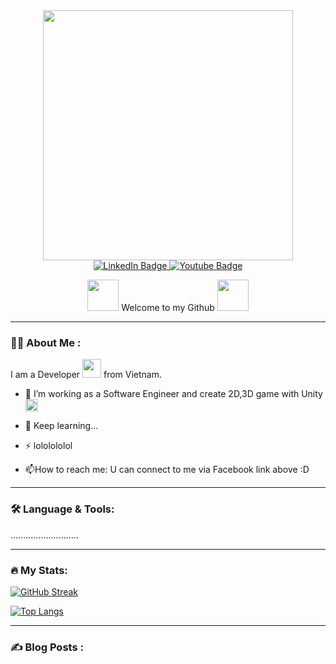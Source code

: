 

<!--
**hungblqn/hungblqn** is a ✨ _special_ ✨ repository because its `README.md` (this file) appears on your GitHub profile.

Here are some ideas to get you started:

- 🔭 I’m currently working on ...
- 🌱 I’m currently learning ...
- 👯 I’m looking to collaborate on ...
- 🤔 I’m looking for help with ...
- 💬 Ask me about ...
- 📫 How to reach me: ...
- 😄 Pronouns: ...
- ⚡ Fun fact: ...
-->

<div id="header" align="center">
  <img src="https://cdn.dribbble.com/users/1292677/screenshots/6139167/media/fcf7fd0c619bb87706533079240915f3.gif" width="400"/>
</div>
<div id="badges" align="center">
  <a href="https://www.facebook.com/hungbIqn/" target="_blank">
    <img src="https://img.shields.io/badge/Facebook-blue?style=for-the-badge&logo=facebook&logoColor=white" alt="LinkedIn Badge"/>
  </a>
  <a href="https://www.youtube.com/channel/UC4D5GJ43_lrA-asGZSsafCA" target="_blank">
    <img src="https://img.shields.io/badge/YouTube-red?style=for-the-badge&logo=youtube&logoColor=white" alt="Youtube Badge"/>
  </a>
</div>
<div align="center">
  <p>
    <img  src="https://media1.giphy.com/media/c1CLe6VoaMviQz0s6z/giphy.gif?cid=790b7611fc7008cbc05df1f423caad969d5fff47ab727204&rid=giphy.gif&ct=g" width="50"/>
    Welcome to my Github
    <img src="https://media1.giphy.com/media/c1CLe6VoaMviQz0s6z/giphy.gif?cid=790b7611fc7008cbc05df1f423caad969d5fff47ab727204&rid=giphy.gif&ct=g" width="50"/>
  </p>
</div>
<hr>

### 👨‍💻 About Me :
I am a Developer <img src="https://media.giphy.com/media/WUlplcMpOCEmTGBtBW/giphy.gif" width="30"> from Vietnam.
- :telescope: I’m working as a Software Engineer and create 2D,3D game with Unity <img src="https://cdn-icons-png.flaticon.com/512/5969/5969294.png" width="20">

- :seedling: Keep learning...

- :zap: lololololol

- :mailbox:How to reach me: U can connect to me via Facebook link above :D
<hr>

### 🛠️ Language & Tools:
...........................

<hr>

### 🔥 My Stats:

[![GitHub Streak](http://github-readme-streak-stats.herokuapp.com?user=hungblqn&theme=dark&background=000000)](https://git.io/streak-stats)

[![Top Langs](https://github-readme-stats.vercel.app/api/top-langs/?username=hungblqn&layout=compact&theme=vision-friendly-dark)](https://github.com/anuraghazra/github-readme-stats)
<hr>

### :writing_hand: Blog Posts :
<!-- BLOG-POST-LIST:START -->
<!-- BLOG-POST-LIST:END -->

